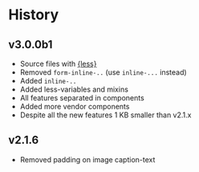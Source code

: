 # History

## v3.0.0b1
 * Source files with [{less}](http://lesscss.org/)
 * Removed `form-inline-..` (use `inline-...` instead)
 * Added `inline-..`
 * Added less-variables and mixins
 * All features separated in components
 * Added more vendor components
 * Despite all the new features 1 KB smaller than v2.1.x
 
## v2.1.6
 * Removed padding on image caption-text
 